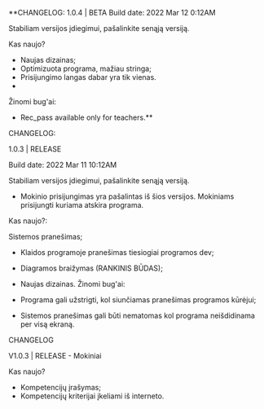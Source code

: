 **CHANGELOG:
1.0.4 | BETA
Build date: 2022 Mar 12 0:12AM

Stabiliam versijos įdiegimui, pašalinkite senąją versiją.

Kas naujo?

- Naujas dizainas;
- Optimizuota programa, mažiau stringa;
- Prisijungimo langas dabar yra tik vienas.
- 
Žinomi bug'ai:

- Rec_pass available only for teachers.**

CHANGELOG:

1.0.3 | RELEASE

Build date: 2022 Mar 11 10:12AM

Stabiliam versijos įdiegimui, pašalinkite senąją versiją.

- Mokinio prisijungimas yra pašalintas iš šios versijos. Mokiniams prisijungti kuriama atskira programa.

Kas naujo?:

Sistemos pranešimas;
- Klaidos programoje pranešimas tiesiogiai programos dev;
- Diagramos braižymas (RANKINIS BŪDAS);
- Naujas dizainas.
Žinomi bug'ai:

- Programa gali užstrigti, kol siunčiamas pranešimas programos kūrėjui;
- Sistemos pranešimas gali būti nematomas kol programa neišdidinama per visą ekraną.


CHANGELOG

V1.0.3 | RELEASE - Mokiniai

Kas naujo?

- Kompetencijų įrašymas;
- Kompetencijų kriterijai įkeliami iš interneto.
